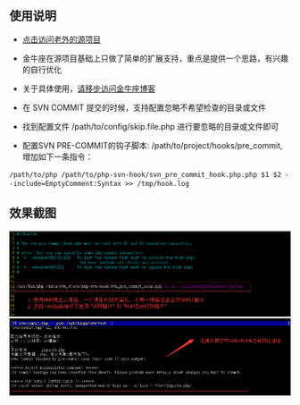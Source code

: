 ## 使用说明
* [点击访问老外的源项目](http://jeanmonod.github.io/php-svn-hook/)

* 金牛座在源项目基础上只做了简单的扩展支持，重点是提供一个思路，有兴趣的自行优化

* 关于具体使用，[请移步访问金牛座博客](http://www.blogdaren.com/post-2255.html)

* 在 SVN COMMIT 提交的时候，支持配置忽略不希望检查的目录或文件

* 找到配置文件 /path/to/config/skip.file.php 进行要忽略的目录或文件即可

* 配置SVN PRE-COMMIT的钩子脚本: /path/to/project/hooks/pre_commit, 增加如下一条指令：

```
/path/to/php /path/to/php-svn-hook/svn_pre_commit_hook.php.php $1 $2 --include=EmptyComment:Syntax >> /tmp/hook.log
```

## 效果截图
![demo1](https://github.com/blogdaren/php-svn-hook/blob/master/image/demo1.jpg)
![demo2](https://github.com/blogdaren/php-svn-hook/blob/master/image/demo2.jpg)
